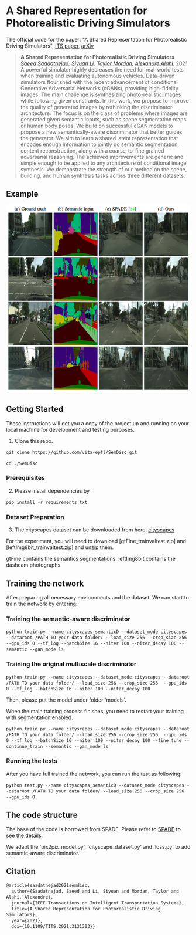 # A Shared Representation for Photorealistic Driving Simulators

The official code for the paper: "A Shared Representation for Photorealistic Driving Simulators", [ITS paper](https://ieeexplore.ieee.org/abstract/document/9635715), [arXiv](https://arxiv.org/abs/2108.10879)

> __A Shared Representation for Photorealistic Driving Simulators__<br />
> _[Saeed Saadatnejad](https://scholar.google.com/citations?user=PBdhgFYAAAAJ&hl=en), [Siyuan Li](https://scholar.google.ch/citations?user=80_DZiwAAAAJ&hl=en), [Taylor Mordan](https://dblp.org/pid/203/8404.html), [Alexandre Alahi](https://scholar.google.com/citations?user=UIhXQ64AAAAJ&hl=en)_, 2021.
> A powerful simulator highly decreases the need for real-world tests when training and evaluating autonomous vehicles.
> Data-driven simulators flourished with the recent advancement of conditional Generative Adversarial Networks (cGANs), providing high-fidelity images.
> The main challenge is synthesizing photo-realistic images while following given constraints.
> In this work, we propose to improve the quality of generated images by rethinking the discriminator architecture. 
> The focus is on the class of problems where images are generated given semantic inputs, such as scene segmentation maps or human body poses.
> We build on successful cGAN models to propose a new semantically-aware discriminator that better guides the generator.
> We aim to learn a shared latent representation that encodes enough information to jointly do semantic segmentation, content reconstruction, along with a coarse-to-fine grained adversarial reasoning.
> The achieved improvements are generic and simple enough to be applied to any architecture of conditional image synthesis. 
> We demonstrate the strength of our method on the scene, building, and human synthesis tasks across three different datasets.
> 

## Example

<p align="center">
  <a href="url"><img src="imgs/results.png"  height="512" width="1024" ></a>
</p>  

 

## Getting Started

These instructions will get you a copy of the project up and running on your local machine for development and testing purposes. 

1. Clone this repo.
```
git clone https://github.com/vita-epfl/SemDisc.git
```
```
cd ./SemDisc
```
### Prerequisites

2. Please install dependencies by

```
pip install -r requirements.txt
```

### Dataset Preparation

3. The cityscapes dataset can be downloaded from here: [cityscapes](https://www.cityscapes-dataset.com/dataset-overview/)

For the experiment, you will need to download  [gtFine_trainvaltest.zip] and [leftImg8bit_trainvaltest.zip] and unzip them.

gtFine contains the semantics segmentations. 
leftImg8bit contains the dashcam photographs


## Training the network

After preparing all necessary environments and the dataset. We can start to train the network by entering:

### Training the semantic-aware discriminator

```
python train.py --name cityscapes_semanticD --dataset_mode cityscapes --dataroot /PATH TO your data folder/ --load_size 256 --crop_size 256  --gpu_ids 0 --tf_log --batchSize 16 --niter 100 --niter_decay 100 --semantic --gan_mode ls
```
### Training the original multiscale discriminator

```
python train.py --name cityscapes --dataset_mode cityscapes --dataroot /PATH TO your data folder/ --load_size 256 --crop_size 256  --gpu_ids 0 --tf_log --batchSize 16 --niter 100 --niter_decay 100 
```
Then, please put the model under folder 'models'.

When the main training process finishes, you need to restart your training with segmentation enabled.
```
python train.py --name cityscapes --dataset_mode cityscapes --dataroot /PATH TO your data folder/ --load_size 256 --crop_size 256  --gpu_ids 0 --tf_log --batchSize 16 --niter 100 --niter_decay 100 --fine_tune --continue_train --semantic --gan_mode ls
```

### Running the tests

After you have full trained the network, you can run the test as following:

```
python test.py --name cityscapes_semanticD --dataset_mode cityscapes --dataroot /PATH TO your data folder/ --load_size 256 --crop_size 256  --gpu_ids 0
```
## The code structure

The base of the code is borrowed from SPADE. Please refer to [SPADE](https://github.com/NVlabs/SPADE) to see the details.

We adapt the 'pix2pix_model.py',  'cityscape_dataset.py' and 'loss.py' to add semantic-aware discriminator.



## Citation

```
@article{saadatnejad2021semdisc,
  author={Saadatnejad, Saeed and Li, Siyuan and Mordan, Taylor and Alahi, Alexandre},
  journal={IEEE Transactions on Intelligent Transportation Systems}, 
  title={A Shared Representation for Photorealistic Driving Simulators}, 
  year={2021},
  doi={10.1109/TITS.2021.3131303}}
```
